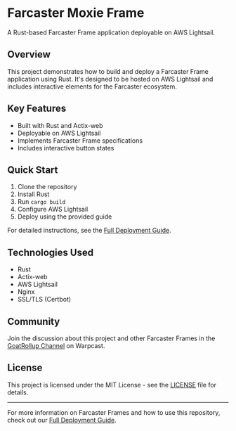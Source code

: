 # Farcaster Moxie Frame

A Rust-based Farcaster Frame application deployable on AWS Lightsail.

## Overview

This project demonstrates how to build and deploy a Farcaster Frame application using Rust. It's designed to be hosted on AWS Lightsail and includes interactive elements for the Farcaster ecosystem.

## Key Features

- Built with Rust and Actix-web
- Deployable on AWS Lightsail
- Implements Farcaster Frame specifications
- Includes interactive button states

## Quick Start

1. Clone the repository
2. Install Rust
3. Run `cargo build`
4. Configure AWS Lightsail
5. Deploy using the provided guide

For detailed instructions, see the [Full Deployment Guide](DEPLOYMENT.md).

## Technologies Used

- Rust
- Actix-web
- AWS Lightsail
- Nginx
- SSL/TLS (Certbot)

## Community

Join the discussion about this project and other Farcaster Frames in the [GoatRollup Channel](https://warpcast.com/~/channel/goatrollup) on Warpcast.

## License

This project is licensed under the MIT License - see the [LICENSE](LICENSE) file for details.

---

For more information on Farcaster Frames and how to use this repository, check out our [Full Deployment Guide](DEPLOYMENT.md).